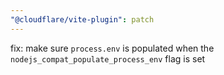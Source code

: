 ```yaml
---
"@cloudflare/vite-plugin": patch
---
```


fix: make sure `process.env` is populated when the `nodejs_compat_populate_process_env` flag is set
